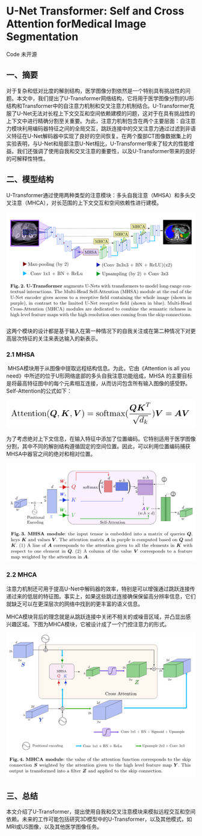 # U-Net Transformer: Self and Cross Attention forMedical Image Segmentation

Code 未开源


<extoc></extoc>

## 一、摘要

​		对于复杂和低对比度的解剖结构，医学图像分割依然是一个特别具有挑战性的问题。本文中，我们提出了U-Transformer网络结构，它将用于医学图像分割的U形结构和Transformer中的自注意力机制和交叉注意力机制结合。U-Transformer克服了U-Net无法对长程上下文交互和空间依赖建模的问题，这对于在具有挑战性的上下文中进行精确分割至关重要。为此，注意力机制包含在两个主要层面：自注意力模块利用编码器特征之间的全局交互，跳跃连接中的交叉注意力通过过滤到非语义特征在U-Net解码器中实现了良好的空间恢复。在两个腹部CT图像数据集上的实验表明，与U-Net和局部注意U-Net相比，U-Transformer带来了较大的性能增益。我们还强调了使用自我和交叉注意的重要性，以及U-Transformer带来的良好的可解释性特性。

## 二、模型结构

​		U-Transformer通过使用两种类型的注意模块：多头自我注意（MHSA）和多头交叉注意（MHCA），对长范围的上下文交互和空间依赖性进行建模。

<img src="./images/image-20210823201435066.png" alt="image-20210823201435066" style="zoom:67%;" />

​		这两个模块的设计都是基于输入在第一种情况下的自我关注或在第二种情况下对更高层次特征的关注来表达输入的新表示。

### 2.1 MHSA

​		MHSA模块用于从图像中提取远程结构信息。为此，它由《Attention is all you need》中所述的位于U形网络底部的多头自我注意功能组成，MHSA 的主要目标是将最高特征图中的每个元素相互连接，从而访问包含所有输入图像的感受野。Self-Attention的公式如下：

![image-20210823203309961](./images/image-20210823203309961.png)

​		为了考虑绝对上下文信息，在输入特征中添加了位置编码。它特别适用于医学图像分割，其中不同的解剖结构遵循固定的空间位置。因此，可以利用位置编码捕获MHSA中器官之间的绝对和相对位置。

<img src="./images/image-20210823203723430.png" alt="image-20210823203723430" style="zoom:67%;" />

### 2.2 MHCA

注意力机制还可用于提高U-Net中解码器的效率，特别是可以增强通过跳跃连接传递过来的低层的特征图。事实上，如果这些跳过连接确保保留高分辨率信息，它们就缺乏可以在更深层次的网络中找到的更丰富的语义信息。

MHCA模块背后的理念就是从跳跃连接中关闭不相关的或噪音区域，并凸显出感兴趣区域。下图为MHCA模块，它被设计成了一个门控注意力的形式。

<img src="./images/image-20210823205007284.png" alt="image-20210823205007284" style="zoom:67%;" />

## 三、总结

本文介绍了U-Transformer，提出使用自我和交叉注意模块来模拟远程交互和空间依赖。未来的工作可能包括研究3D模型中的U-Transformer，以及其他模式，如MRI或US图像，以及其他医学图像任务。

